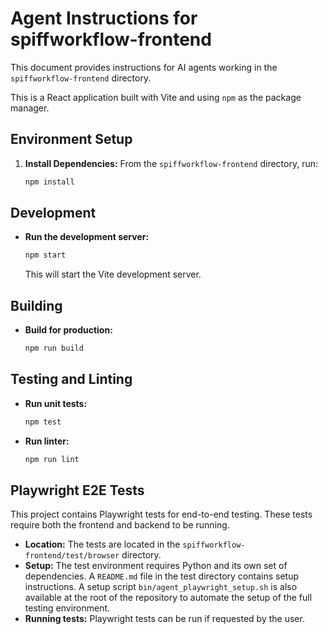 # Agent Instructions for spiffworkflow-frontend

This document provides instructions for AI agents working in the `spiffworkflow-frontend` directory.

This is a React application built with Vite and using `npm` as the package manager.

## Environment Setup

1. **Install Dependencies:**
    From the `spiffworkflow-frontend` directory, run:

    ```bash
    npm install
    ```

## Development

- **Run the development server:**

  ```bash
  npm start
  ```

  This will start the Vite development server.

## Building

- **Build for production:**

  ```bash
  npm run build
  ```

## Testing and Linting

- **Run unit tests:**

  ```bash
  npm test
  ```

- **Run linter:**

  ```bash
  npm run lint
  ```

## Playwright E2E Tests

This project contains Playwright tests for end-to-end testing. These tests require both the frontend and backend to be running.

- **Location:** The tests are located in the `spiffworkflow-frontend/test/browser` directory.
- **Setup:** The test environment requires Python and its own set of dependencies. A `README.md` file in the test directory contains setup instructions. A setup script `bin/agent_playwright_setup.sh` is also available at the root of the repository to automate the setup of the full testing environment.
- **Running tests:** Playwright tests can be run if requested by the user.
